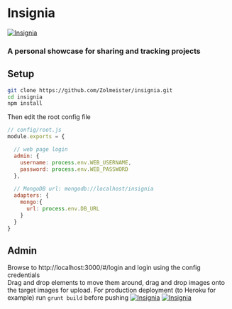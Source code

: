 # Insignia

[![Insignia](https://raw.github.com/Zolmeister/insignia/master/assets/img/screenshot-680-420.png)](http://insignia.zolmeister.com)

### A personal showcase for sharing and tracking projects

## Setup
```bash
git clone https://github.com/Zolmeister/insignia.git
cd insignia
npm install
```
Then edit the root config file
```javascript
// config/root.js
module.exports = {

  // web page login
  admin: {
    username: process.env.WEB_USERNAME,
    password: process.env.WEB_PASSWORD
  },
  
  // MongoDB url: mongodb://localhost/insignia
  adapters: {
    mongo:{
      url: process.env.DB_URL
    }
  }
}
```
## Admin
Browse to http://localhost:3000/#/login
and login using the config credentials  
Drag and drop elements to move them around, drag and drop images onto the target images for upload.
For production deployment (to Heroku for example) run `grunt build` before pushing
[![Insignia](https://raw.github.com/Zolmeister/insignia/master/assets/img/screenshot-admin-680-420.png)](http://insignia.zolmeister.com)
[![Insignia](https://raw.github.com/Zolmeister/insignia/master/assets/img/screenshot-edit-680-420.png)](http://insignia.zolmeister.com)
